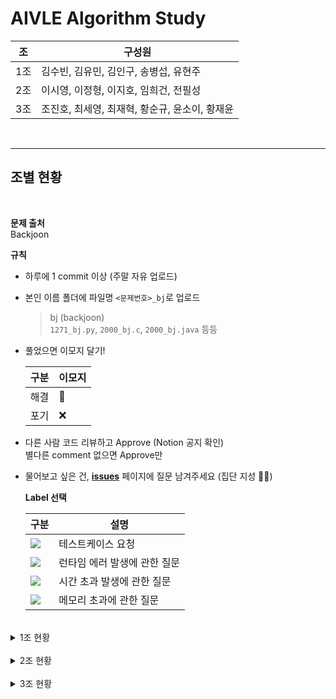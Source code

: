 
# **AIVLE Algorithm Study**

| 조| 구성원 |
|--|--|
| 1조 | 김수빈, 김유민, 김인구, 송병섭, 유현주 |
| 2조 | 이시영, 이정형, 이지호, 임희건, 전필성 |
| 3조 | 조진호, 최세영, 최재혁, 황순규, 윤소이, 황재윤 |

<br>

---

## **조별 현황**

<br>

**문제 출처**  
Backjoon    


**규칙**  

- 하루에 1 commit 이상 (주말 자유 업로드)   

- 본인 이름 폴더에 파일명 `<문제번호>_bj`로 업로드
    > bj (backjoon)  
    > `1271_bj.py`, `2000_bj.c`, `2000_bj.java` 등등
- 풀었으면 이모지 달기!

    | 구분 | 이모지 |
    |--|--|
    | 해결 | 💯 |
    | 포기 | ❌ |

- 다른 사람 코드 리뷰하고 Approve (Notion 공지 확인)  
    별다른 comment 없으면 Approve만  
    
- 물어보고 싶은 건, [**issues**](https://github.com/AIVLE-School-2-Study/Algorithm-study/issues) 페이지에 질문 남겨주세요 (집단 지성 💪💪)
    
    **Label 선택**  

    |구분|설명|
    |--|--|
    |<img src="https://img.shields.io/badge/테스트케이스 요청-141245?style=flat&logoColor=white"/></a> | 테스트케이스 요청 |
    |<img src="https://img.shields.io/badge/런타임 에러-E61659?style=flat&logoColor=white"/></a> | 런타임 에러 발생에 관한 질문 |
    |<img src="https://img.shields.io/badge/시간 초과-1D76DB?style=flat&logoColor=white"/></a> | 시간 초과 발생에 관한 질문 |
    |<img src="https://img.shields.io/badge/메모리 초과-0E8A16?style=flat&logoColor=white"/></a> | 메모리 초과에 관한 질문 |

<br>

<details>
<summary> 1조 현황 </summary>
<div markdown="1">

| 난이도 | 문제 | 출처 | 김수빈 | 김유민 | 김인구 | 송병섭 | 유현주 |   
|--|--|--|--|--|--|--|--|
|b-5|[1271](https://www.acmicpc.net/problem/1271)  | backjoon | 💯 | 💯 | 💯 | 💯 | 💯 |
|b-5|[4101](https://www.acmicpc.net/problem/4101)  | backjoon | 💯 | 💯 | 💯 | 💯 | 💯 |
|b-5|[4999](https://www.acmicpc.net/problem/4999)  | backjoon | 💯 | 💯 | 💯 | 💯 | 💯 |
|b-5|[10430](https://www.acmicpc.net/problem/10430)  | backjoon | 💯 | 💯 | 💯 | 💯 | 💯 |
|b-5|[8393](https://www.acmicpc.net/problem/8393)  | backjoon | 💯 | 💯 | 💯 | 💯 | 💯 |
|b-4|[10768](https://www.acmicpc.net/problem/10768)  | backjoon | 💯 | 💯 | 💯 | 💯 | 💯 |
|b-4|[10808](https://www.acmicpc.net/problem/10808)  | backjoon | 💯 | 💯 | 💯 | 💯 | 💯 |
|b-4|[2440](https://www.acmicpc.net/problem/2440)  | backjoon | 💯 | 💯 | 💯 | 💯 | 💯 |
|b-4|[1264](https://www.acmicpc.net/problem/1264)  | backjoon | 💯 | 💯 | 💯 | 💯 |  |
|b-4|[2439](https://www.acmicpc.net/problem/2439)  | backjoon | 💯 | 💯 | 💯 | 💯 | 💯 |
|b-4|[3046](https://www.acmicpc.net/problem/3046)  | backjoon | 💯 | 💯 | 💯 | 💯 | 💯 |
|b-3|[1247](https://www.acmicpc.net/problem/1247)  | backjoon | 💯 |  | 💯 | ❌ |  |
|b-3|[2442](https://www.acmicpc.net/problem/2442)  | backjoon | 💯 |  | 💯 | 💯 | 💯 |
|b-3|[2525](https://www.acmicpc.net/problem/2525)  | backjoon | 💯 |  | 💯 | 💯 | 💯 |
|b-3|[2588](https://www.acmicpc.net/problem/2588)  | backjoon | 💯 |  | 💯 | 💯 | 💯 |
|b-3|[2914](https://www.acmicpc.net/problem/2914)  | backjoon | 💯 | 💯 | 💯 |  | 💯 |
|b-2|[1152](https://www.acmicpc.net/problem/1152)  | backjoon | 💯 |  | 💯 |  | 💯 |
|b-2|[1297](https://www.acmicpc.net/problem/1297)  | backjoon | 💯 | 💯 | 💯 |  |  |
|b-1|[1110](https://www.acmicpc.net/problem/1110)  | backjoon | 💯 |  |  |  |  |
|b-1|[1157](https://www.acmicpc.net/problem/1157)  | backjoon | 💯 |  |  |  |  |
|b-1|[11653](https://www.acmicpc.net/problem/11653)  | backjoon | 💯 |  |  | |  |
|b-1|[10989](https://www.acmicpc.net/problem/10989)  | backjoon |  💯|  | 💯 | |  |
|b-1|[2163](https://www.acmicpc.net/problem/2163)  | backjoon | 💯 |  | 💯 |  |  |
|b-1|[1259](https://www.acmicpc.net/problem/1259)  | backjoon | 💯 | 💯 | 💯 |  |  |



</div>
</details>

<br>

<details>
<summary> 2조 현황 </summary>
<div markdown="1">


| 난이도 | 문제 | 출처 | 이시영 | 이정형 | 이지호 | 임희건 | 전필성 |   
|--|--|--|--|--|--|--|--|
|b-5|[1271](https://www.acmicpc.net/problem/1271)  | backjoon | 💯|💯|  |💯|💯  |
|b-5|[4101](https://www.acmicpc.net/problem/4101)  | backjoon |💯|💯|  |💯| 💯 |
|b-5|[4999](https://www.acmicpc.net/problem/4999)  | backjoon |💯|💯|  |💯|  |
|b-5|[10430](https://www.acmicpc.net/problem/10430)  | backjoon |💯|💯| 💯 |💯|  |
|b-5|[8393](https://www.acmicpc.net/problem/8393)  | backjoon |💯|💯| 💯 |💯|  |
|b-4|[10768](https://www.acmicpc.net/problem/10768)  | backjoon |💯|💯|  |💯|  |
|b-4|[10808](https://www.acmicpc.net/problem/10808)  | backjoon |💯|💯|  |💯|  |
|b-4|[2440](https://www.acmicpc.net/problem/2440)  | backjoon |💯|💯|  |  |  |
|b-4|[1264](https://www.acmicpc.net/problem/1264)  | backjoon |💯|💯|  |  |  |
|b-4|[2439](https://www.acmicpc.net/problem/2439)  | backjoon |💯|  |  |  |  |
|b-4|[3046](https://www.acmicpc.net/problem/3046)  | backjoon |💯|  |  |  |  |
|b-3|[1247](https://www.acmicpc.net/problem/1247)  | backjoon |💯|  |  |  |  |
|b-3|[2442](https://www.acmicpc.net/problem/2442)  | backjoon |💯  |  |  |  |
|b-3|[2525](https://www.acmicpc.net/problem/2525)  | backjoon |💯|  |  |  |  |
|b-3|[2588](https://www.acmicpc.net/problem/2588)  | backjoon |💯|  |  |  |  |
|b-3|[2914](https://www.acmicpc.net/problem/2914)  | backjoon |💯|  |  |  |  |
|b-2|[1152](https://www.acmicpc.net/problem/1152)  | backjoon |💯|  |  |  |  |
|b-2|[1297](https://www.acmicpc.net/problem/1297)  | backjoon |💯|  |  |  |  |
|b-1|[1110](https://www.acmicpc.net/problem/1110)  | backjoon |💯|  |  |  |  |
|b-1|[1157](https://www.acmicpc.net/problem/1157)  | backjoon |💯|  |  |  |  |
|b-1|[11653](https://www.acmicpc.net/problem/11653)  | backjoon |💯|  |  | |  |
|b-1|[10989](https://www.acmicpc.net/problem/10989)  | backjoon |💯|  |  | |  |
|b-1|[2163](https://www.acmicpc.net/problem/2163)  | backjoon |  |  |  |  |  |
|b-1|[1259](https://www.acmicpc.net/problem/1259)  | backjoon |  |  |  |  |  |

</div>
</details>

<br>

<details>
<summary> 3조 현황 </summary>
<div markdown="1">


| 난이도 | 문제 | 출처 | 조진호 | 최세영 | 최재혁 | 황순규 | 윤소이 | 황재윤 |
|--|--|--|--|--|--|--|--|--|
|b-5|[1271](https://www.acmicpc.net/problem/1271)  | backjoon |💯|💯|💯|💯|  |  |
|b-5|[4101](https://www.acmicpc.net/problem/4101)  | backjoon |💯|💯|💯|💯|  |  |
|b-5|[4999](https://www.acmicpc.net/problem/4999)  | backjoon |💯|  |💯|💯|  |  |
|b-5|[10430](https://www.acmicpc.net/problem/10430)  | backjoon |  |  |💯|💯|  |  |
|b-5|[8393](https://www.acmicpc.net/problem/8393)  | backjoon |  |  |💯|💯|  |  |
|b-4|[10768](https://www.acmicpc.net/problem/10768)  | backjoon |  |  |💯|💯|  |  |
|b-4|[10808](https://www.acmicpc.net/problem/10808)  | backjoon |  |  |  |💯|  |  |
|b-4|[2440](https://www.acmicpc.net/problem/2440)  | backjoon |  |  |💯|💯|  |  |
|b-4|[1264](https://www.acmicpc.net/problem/1264)  | backjoon |  |  |  |💯|  |  |
|b-4|[2439](https://www.acmicpc.net/problem/2439)  | backjoon |  |  |  |💯|  |  |
|b-4|[3046](https://www.acmicpc.net/problem/3046)  | backjoon |  |  |  |💯|  |  |
|b-3|[1247](https://www.acmicpc.net/problem/1247)  | backjoon |  |  |  |💯|  |  |
|b-3|[2442](https://www.acmicpc.net/problem/2442)  | backjoon |  |  |  |💯|  |  |
|b-3|[2525](https://www.acmicpc.net/problem/2525)  | backjoon |  |  |  |💯|  |  |
|b-3|[2588](https://www.acmicpc.net/problem/2588)  | backjoon |  |  |  |💯|  |  |
|b-3|[2914](https://www.acmicpc.net/problem/2914)  | backjoon |  |  |  |💯|  |  |
|b-2|[1152](https://www.acmicpc.net/problem/1152)  | backjoon |  |  |  |💯|  |  |
|b-2|[1297](https://www.acmicpc.net/problem/1297)  | backjoon |  |  |  |💯|  |  |
|b-1|[1110](https://www.acmicpc.net/problem/1110)  | backjoon |  |  |  |💯|  |  |
|b-1|[1157](https://www.acmicpc.net/problem/1157)  | backjoon |  |  |  |💯|  |  |
|b-1|[11653](https://www.acmicpc.net/problem/11653)  | backjoon |  |  |💯| |  |  |
|b-1|[10989](https://www.acmicpc.net/problem/10989)  | backjoon |  |  |  | |  |  |
|b-1|[2163](https://www.acmicpc.net/problem/2163)  | backjoon |  |  |  |  |  |  |
|b-1|[1259](https://www.acmicpc.net/problem/1259)  | backjoon |  |  |  |  |  |  |

</div>
</details>
